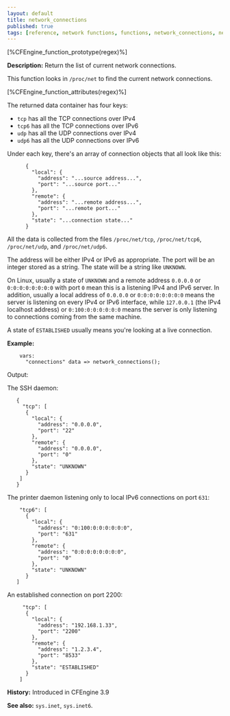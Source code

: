 ```yaml
---
layout: default
title: network_connections
published: true
tags: [reference, network functions, functions, network_connections, network, connections, inet, inet6, tcp, tcp6, udp, udp6]
---
```


[%CFEngine_function_prototype(regex)%]

**Description:** Return the list of current network connections.

This function looks in `/proc/net` to find the current network connections.

[%CFEngine_function_attributes(regex)%]

The returned data container has four keys:

* `tcp` has all the TCP connections over IPv4
* `tcp6` has all the TCP connections over IPv6
* `udp` has all the UDP connections over IPv4
* `udp6` has all the UDP connections over IPv6

Under each key, there's an array of connection objects that all look like this:

```
      {
        "local": {
          "address": "...source address...",
          "port": "...source port..."
        },
        "remote": {
          "address": "...remote address...",
          "port": "...remote port..."
        },
        "state": "...connection state..."
      }
```

All the data is collected from the files `/proc/net/tcp`,
`/proc/net/tcp6`, `/proc/net/udp`, and `/proc/net/udp6`.

The address will be either IPv4 or IPv6 as appropriate. The port will
be an integer stored as a string. The state will be a string like
`UNKNOWN`.

On Linux, usually a state of `UNKNOWN` and a remote address `0.0.0.0`
or `0:0:0:0:0:0:0:0` with port `0` mean this is a listening IPv4 and
IPv6 server. In addition, usually a local address of `0.0.0.0` or
`0:0:0:0:0:0:0:0` means the server is listening on every IPv4 or IPv6
interface, while `127.0.0.1` (the IPv4 localhost address) or
`0:100:0:0:0:0:0:0` means the server is only listening to connections
coming from the same machine.

A state of `ESTABLISHED` usually means you're looking at a live
connection.

**Example:**

```cf3
    vars:
      "connections" data => network_connections();
```

Output:

The SSH daemon:

```
   {
     "tcp": [
      {
        "local": {
          "address": "0.0.0.0",
          "port": "22"
        },
        "remote": {
          "address": "0.0.0.0",
          "port": "0"
        },
        "state": "UNKNOWN"
      }
    ]
   }
```

The printer daemon listening only to local IPv6 connections on port `631`:

```
    "tcp6": [
      {
        "local": {
          "address": "0:100:0:0:0:0:0:0",
          "port": "631"
        },
        "remote": {
          "address": "0:0:0:0:0:0:0:0",
          "port": "0"
        },
        "state": "UNKNOWN"
      }
   ]
```

An established connection on port 2200:

```
     "tcp": [
      {
        "local": {
          "address": "192.168.1.33",
          "port": "2200"
        },
        "remote": {
          "address": "1.2.3.4",
          "port": "8533"
        },
        "state": "ESTABLISHED"
      }
    ]
```

**History:** Introduced in CFEngine 3.9

**See also:** `sys.inet`, `sys.inet6`.
